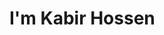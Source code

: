 <html>

<head>
<title>Kabir Graphics</title>
</head>
<boad>
<h1>
  I'm Kabir Hossen
</h1>


  
</boad>
</html>
